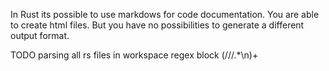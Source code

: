 In Rust its possible to use markdows for code documentation. You are able to create html files. But you have no possibilities to generate a different output format.


TODO
parsing all rs files in workspace 
regex block (\/\/\/.*\n)+
